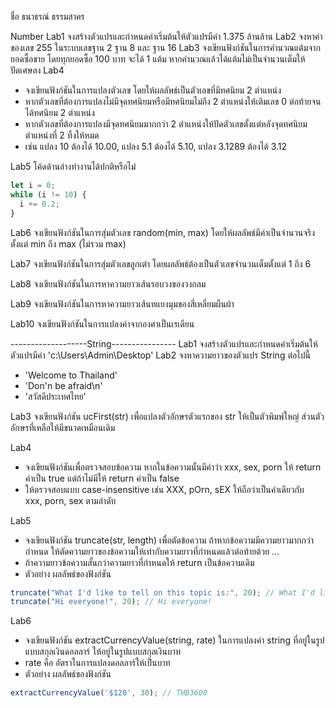 ชื่อ ธนาธรณ์ ธรรมสาคร 

Number
Lab1
จงสร้างตัวแปรและกำหนดค่าเริ่มต้นให้ตัวแปรมีค่า 1.375 ล้านล้าน
Lab2
จงหาค่าของเลข 255 ในระบบเลขฐาน 2 ฐาน 8 และ ฐาน 16
Lab3
จงเขียนฟังก์ชันในการคำนวณแต้มจากยอดซื้อขาย โดยทุกยอดซื้อ 100 บาท จะได้ 1 แต้ม หากคำนวณแล้วได้แต้มไม่เป็นจำนวนเต็มให้ปัดเศษลง
Lab4
- จงเขียนฟังก์ชันในการแปลงตัวเลข โดยให้ผลลัพธ์เป็นตัวเลขที่มีทศนิยม 2 ตำแหน่ง 
- หากตัวเลขที่ต้องการแปลงไม่มีจุดทศนิยมหรือมีทศนิยมไม่ถึง 2 ตำแหน่งให้เติมเลข 0 ต่อท้ายจนได้ทศนิยม 2 ตำแหน่ง
- หากตัวเลขที่ต้องการแปลงมีจุดทศนิยมมากกว่า 2 ตำแหน่งให้ปัดตัวเลขตั้งแต่หลังจุดทศนิยมตำแหน่งที่ 2 ทิ้งให้หมด
- เช่น แปลง 10 ต้องได้ 10.00, แปลง 5.1 ต้องได้ 5.10, แปลง 3.1289 ต้องได้ 3.12

Lab5
โค้ดด้านล่างทำงานได้ปกติหรือไม่
```js
let i = 0;
while (i != 10) {
  i += 0.2;
}
```
Lab6
จงเขียนฟังก์ชันในการสุ่มตัวเลข random(min, max) โดยให้ผลลัพธ์มีค่าเป็นจำนวนจริงตั้งแต่ min ถึง max (ไม่รวม max)

Lab7
จงเขียนฟังก์ชันในการสุ่มตัวเลขลูกเต๋า โดยผลลัพธ์ต้องเป็นตัวเลขจำนวนเต็มตั้งแต่ 1 ถึง 6

Lab8
จงเขียนฟังก์ชันในการหาความยาวเส้นรอบวงของวงกลม

Lab9
จงเขียนฟังก์ชันในการหาความยาวเส้นทแยงมุมของสี่เหลี่ยมผืนผ้า

Lab10
จงเขียนฟังก์ชันในการแปลงค่าจากองศาเป็นเรเดียน


<!-- PI rad = 1 * PI  === 180 -->
<!-- PI rad = 1 * PI  === 180 -->

<!-- 180 deg === PI rad -->
<!-- 1  deg  ===  1*PI / 180 -->
<!-- n deg  ===  n*PI / 180 -->

-------------------String----------------
Lab1
จงสร้างตัวแปรและกำหนดค่าเริ่มต้นให้ตัวแปรมีค่า 'c:\Users\Admin\Desktop'
Lab2
จงหาความยาวของตัวแปร String ต่อไปนี้
- 'Welcome to Thailand'
- 'Don\'n be afraid\n'
- 'สวัสดีประเทศไทย'

Lab3
จงเขียนฟังก์ชัน ucFirst(str) เพื่อแปลงตัวอักษรตัวแรกของ str ให้เป็นตัวพิมพ์ใหญ่ ส่วนตัวอักษรที่เหลือให้มีขนาดเหมือนเดิม

Lab4
- จงเขียนฟังก์ชันเพื่อตรวจสอบข้อความ หากในข้อความนั้นมีคำว่า xxx, sex, porn ให้ return ค่าเป็น true แต่ถ้าไม่มีให้ return ค่าเป็น false
- ให้ตรวจสอบแบบ case-insensitive เช่น XXX, pOrn, sEX ให้ถือว่าเป็นคำเดียวกับ  
		xxx, porn, sex ตามลำดับ

Lab5
- จงเขียนฟังก์ชัน truncate(str, length) เพื่อตัดข้อความ ถ้าหากข้อความมีความยาวมากกว่ากำหนด ให้ตัดความยาวของข้อความให้เท่ากับความยาวที่กำหนดแล้วต่อท้ายด้วย …
- ถ้าความยาวข้อความสั้นกว่าความยาวที่กำหนดให้ return เป็นข้อความเดิม
- ตัวอย่าง ผลลัพธ์ของฟังก์ชัน


```js
truncate("What I'd like to tell on this topic is:", 20); // What I'd like to te…
truncate("Hi everyone!", 20); // Hi everyone!
```

Lab6
- จงเขียนฟังก์ชัน extractCurrencyValue(string, rate) ในการแปลงค่า string ที่อยู่ในรูปแบบสกุลเงินดอลลาร์ ให้อยู่ในรูปแบบสกุลเงินบาท
- rate คือ อัตราในการแปลงดอลลาร์ให้เป็นบาท
- ตัวอย่าง ผลลัพธ์ของฟังก์ชัน

```js
extractCurrencyValue('$120', 30); // THB3600
```
